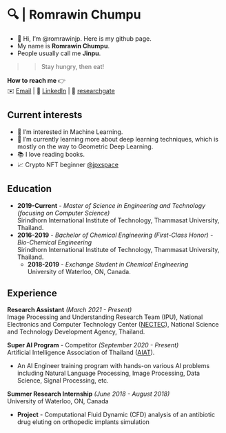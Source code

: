# 🔍 | Romrawin Chumpu

- 👋 Hi, I’m @romrawinjp. Here is my github page.
- My name is **Romrawin Chumpu**.
- People usually call me **Jinpu**.

> > Stay hungry, then eat!

**How to reach me** 👉    
✉️ [Email](mailto:m6222040393@g.siit.tu.ac.th) | 📘 [LinkedIn](https://www.linkedin.com/in/romrawin-chumpu/) | 📰 [researchgate](https://www.researchgate.net/profile/Romrawin-Chumpu)

## Current interests

- 👀 I’m interested in Machine Learning.
- 🌱 I’m currently learning more about deep learning techniques, which is mostly on the way to Geometric Deep Learning.
- 📚 I love reading books.
- 📈 Crypto NFT beginner [@jpxspace](https://www.instagram.com/jpxspace)

## Education

- **2019-Current** - _Master of Science in Engineering and Technology (focusing on Computer Science)_ <br>
Sirindhorn International Institute of Technology, Thammasat University, Thailand.
- **2016-2019** - _Bachelor of Chemical Engineering (First-Class Honor) - Bio-Chemical Engineering_ <br>
Sirindhorn International Institute of Technology, Thammasat University, Thailand.
  - **2018-2019** - _Exchange Student in Chemical Engineering_ <br>
    University of Waterloo, ON, Canada.

## Experience

**Research Assistant**  _(March 2021 - Present)_ <br> Image Processing and Understanding Research Team (IPU), National Electronics and Computer Technology Center ([NECTEC](https://www.nectec.or.th/)), National Science and Technology Development Agency, Thailand. 

**Super AI Program** - Competitor _(September 2020 - Present)_ <br> Artificial Intelligence Association of Thailand ([AIAT](https://aiat.or.th/)).
  - An AI Engineer training program with hands-on various AI problems including Natural Language Processing, Image Processing, Data Science, Signal Processing, etc.

**Summer Research Internship**  _(June 2018 - August 2018)_ <br> University of Waterloo, ON, Canada
  - **Project** - Computational Fluid Dynamic (CFD) analysis of an antibiotic drug eluting on orthopedic implants simulation
